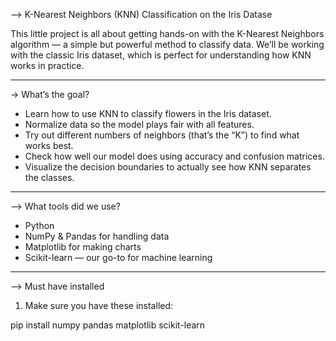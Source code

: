 --> K-Nearest Neighbors (KNN) Classification on the Iris Datase

This little project is all about getting hands-on with the K-Nearest Neighbors algorithm — a simple but powerful method to classify data. We’ll be working with the classic Iris dataset, which is perfect for understanding how KNN works in practice.

---
-> What’s the goal?

- Learn how to use KNN to classify flowers in the Iris dataset.
- Normalize data so the model plays fair with all features.
- Try out different numbers of neighbors (that’s the “K”) to find what works best.
- Check how well our model does using accuracy and confusion matrices.
- Visualize the decision boundaries to actually see how KNN separates the classes.

---
--> What tools did we use?

- Python 
- NumPy & Pandas for handling data
- Matplotlib for making charts
- Scikit-learn — our go-to for machine learning

---

--> Must have installed

1. Make sure you have these installed:

pip install numpy pandas matplotlib scikit-learn
